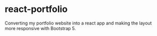 # react-portfolio
Converting my portfolio website into a react app and making the layout more responsive with Bootstrap 5.
